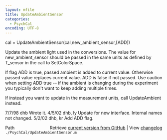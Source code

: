 ```yaml
---
layout: mfile
title: UpdateAmbientSensor
categories:
  - PsychCal
encoding: UTF-8
---
```


cal = UpdateAmbientSensor(cal,new\_ambient\_sensor,[ADD])

Update the ambient light used in the conversions.  The
value for new\_ambient\_sensor should be passed in the
same units as defined by T\_sensor in the call to
SetColorSpace.

If flag ADD is true, passed ambient is added to current
value.  Otherwise passed value replaces current value.
ADD is false if not passed.  Use caution when setting ADD
true -- if the ambient is changing during the experiment
you typically don't want to keep adding multiple times.

If instead you want to update in the measurement units,
call UpdateAmbient instead.

7/7/98    dhb          Wrote it.
4/5/02    dhb, ly  Update for new interface.  Internal names not changed.
5/2/02    dhb, kr  Add ADD flag.


<div class="code_header" style="text-align:right;">
  <span style="float:left;">Path&nbsp;&nbsp;</span> <span class="counter">Retrieve <a href=
  "https://raw.github.com/Psychtoolbox-3/Psychtoolbox-3/beta/./PsychCal/UpdateAmbientSensor.m">current version from GitHub</a> | View <a href=
  "https://github.com/Psychtoolbox-3/Psychtoolbox-3/commits/beta/./PsychCal/UpdateAmbientSensor.m">changelog</a></span>
</div>
<div class="code">
  <code>./PsychCal/UpdateAmbientSensor.m</code>
</div>
